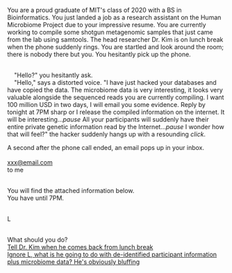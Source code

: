 You are a proud graduate of MIT's class of 2020 with a BS in Bioinformatics. You just landed a job as a research assistant on the Human Microbiome Project due to your impressive resume. You are currently working to compile some shotgun metagenomic samples that just came from the lab using samtools. The head researcher Dr. Kim is on lunch break when the phone suddenly rings. You are startled and look around the room; there is nobody there but you. You hesitantly pick up the phone. <br/><br/>

&nbsp;&nbsp;&nbsp;&nbsp;"Hello?" you hesitantly ask. <br/>
&nbsp;&nbsp;&nbsp;&nbsp;"Hello," says a distorted voice. "I have just hacked your databases and have copied the data. The microbiome data is very interesting, it looks very valuable alongside the sequenced reads you are currently compiling. I want 100 million USD in two days, I will email you some evidence. Reply by tonight at 7PM sharp or I release the compiled information on the internet. It will be interesting...*pause* All your participants will suddenly have their entire private genetic information read by the Internet...*pause* I wonder how that will feel?" the hacker suddenly hangs up with a resounding *click*. <br/>

A second after the phone call ended, an email pops up in your inbox. <br/><br/>
xxx@email.com <br/>
to me <br/><br/>

You will find the attached information below. <br/>
You have until 7PM. <br/><br/>

L <br/><br/>

What should you do? <br/>
[Tell Dr. Kim when he comes back from lunch break](https://ashuang2013.github.io/Bioinformatics-Final/Scenario1) <br/>
[Ignore L,  what is he going to do with de-identified participant information plus microbiome data? He's obviously bluffing](https://ashuang2013.github.io/Bioinformatics-Final/Scenario2)<br/>
